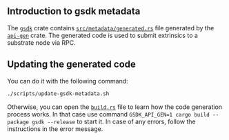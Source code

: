 ## Introduction to gsdk metadata

The [`gsdk`](.) crate contains [`src/metadata/generated.rs`](src/metadata/generated.rs) file generated by
the [`api-gen`](api-gen) crate. The generated code is used to submit extrinsics to a substrate node via RPC.

## Updating the generated code

You can do it with the following command:

```bash
./scripts/update-gsdk-metadata.sh
```

Otherwise, you can open the [`build.rs`](build.rs) file to learn how the code generation process works. In that case use
command `GSDK_API_GEN=1 cargo build --package gsdk --release` to start it. In case of any errors, follow the
instructions in the error message.
